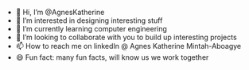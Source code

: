 - 👋 Hi, I’m @AgnesKatherine
- 👀 I’m interested in designing  interesting stuff
- 🌱 I’m currently learning computer engineering
- 💞️ I’m looking to collaborate with you to build up interesting projects
- 📫 How to reach me on linkedIn @ Agnes Katherine Mintah-Aboagye
- 😄 Fun fact: many fun facts, will know us we work together

<!---
AgnesKatherine/AgnesKatherine is a ✨ special ✨ repository because its `README.md` (this file) appears on your GitHub profile.
You can click the Preview link to take a look at your changes.
--->
